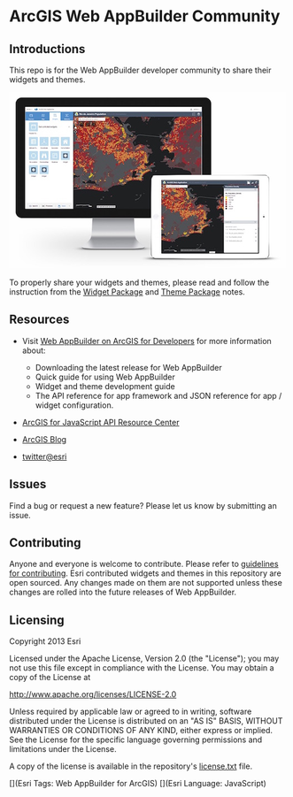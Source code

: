 ArcGIS Web AppBuilder Community
====================

## Introductions
This repo is for the Web AppBuilder developer community to share their widgets and themes.

![WAB](wab.jpg)

To properly share your widgets and themes, please read and follow the instruction from the [Widget Package](widgets/README.md) and [Theme Package](themes/README.md) notes.

## Resources
* Visit [Web AppBuilder on ArcGIS for Developers](https://developers.arcgis.com/web-appbuilder/) for more information about:
    * Downloading the latest release for Web AppBuilder
    * Quick guide for using Web AppBuilder
    * Widget and theme development guide
    * The API reference for app framework and JSON reference for app / widget configuration.

* [ArcGIS for JavaScript API Resource Center](http://developers.arcgis.com)
* [ArcGIS Blog](http://blogs.esri.com/esri/arcgis/)
* [twitter@esri](http://twitter.com/esri)

## Issues
Find a bug or request a new feature? Please let us know by submitting an issue.

## Contributing
Anyone and everyone is welcome to contribute. Please refer to [guidelines for contributing](https://github.com/esri/contributing). Esri contributed widgets and themes in this repository are open sourced. Any changes made on them are not supported unless these changes are rolled into the future releases of Web AppBuilder.

## Licensing
Copyright 2013 Esri

Licensed under the Apache License, Version 2.0 (the "License"); you may not use this file except in compliance with the License. You may obtain a copy of the License at

   http://www.apache.org/licenses/LICENSE-2.0

Unless required by applicable law or agreed to in writing, software distributed under the License is distributed on an "AS IS" BASIS, WITHOUT WARRANTIES OR CONDITIONS OF ANY KIND, either express or implied. See the License for the specific language governing permissions and limitations under the License.

A copy of the license is available in the repository's [license.txt](license.txt) file.

[](Esri Tags: Web AppBuilder for ArcGIS)
[](Esri Language: JavaScript)
